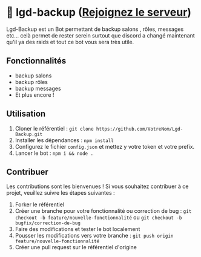 # 💾 lgd-backup ([Rejoignez le serveur](https://discord.gg/K5pxTKXCmC))

Lgd-Backup est un Bot permettant de backup salons , rôles, messages etc...
celà permet de rester serein surtout que discord a changé maintenant qu'il ya des raids et tout ce bot vous sera très utile.

## Fonctionnalités

- backup salons
- backup rôles
- backup messages
- Et plus encore !

## Utilisation

1. Cloner le référentiel : `git clone https://github.com/VotreNom/Lgd-Backup.git`
2. Installer les dépendances : `npm install`
3. Configurez le fichier `config.json` et mettez y votre token et votre prefix.
4. Lancer le bot : `npm i && node .`

## Contribuer

Les contributions sont les bienvenues ! Si vous souhaitez contribuer à ce projet, veuillez suivre les étapes suivantes :

1. Forker le référentiel
2. Créer une branche pour votre fonctionnalité ou correction de bug : `git checkout -b feature/nouvelle-fonctionnalité` ou `git checkout -b bugfix/correction-de-bug`
3. Faire des modifications et tester le bot localement
4. Pousser les modifications vers votre branche : `git push origin feature/nouvelle-fonctionnalité`
5. Créer une pull request sur le référentiel d'origine


